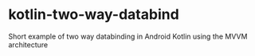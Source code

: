 # kotlin-two-way-databind
Short example of two way databinding in Android Kotlin using the MVVM architecture
